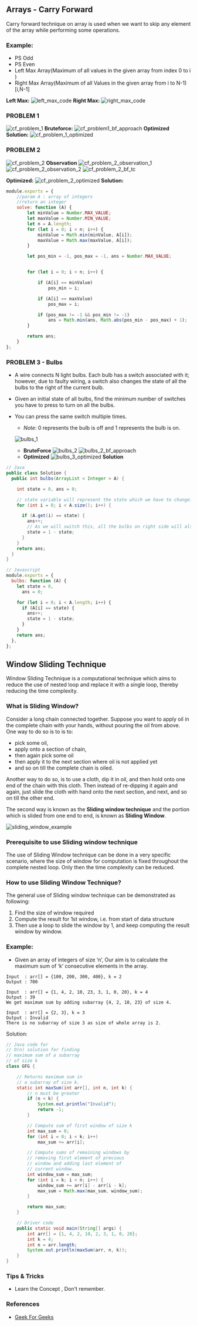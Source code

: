 ## Arrays - Carry Forward

Carry forward technique on array is used when we want to skip any element of the array while performing some operations.

### Example:

- PS Odd
- PS Even
- Left Max Array(Maximum of all values in the given array from index 0 to i )
- Right Max Array(Maximum of all Values in the given array from i to N-1) [i,N-1]

**Left Max:**
![left_max_code](../assets/images/arrays/left_max_code.png)
**Right Max:**
![right_max_code](../assets/images/arrays/right_max_code.png)

### PROBLEM 1

![cf_problem_1](../assets/images/arrays/cf_problem_1.png)
**Bruteforce:**
![cf_problem1_bf_approach](../assets/images/arrays/cf_problem1_bf_approach.png)
**Optimized Solution:**
![cf_problem_1_optimized](../assets/images/arrays/cf_problem_1_optimized.png)

### PROBLEM 2

![cf_problem_2](../assets/images/arrays/cf_problem_2.png)
**Observation**
![cf_problem_2_observation_1](../assets/images/arrays/cf_problem_2_observation_1.png)
![cf_problem_2_observation_2](../assets/images/arrays/cf_problem_2_observation_2.png)
![cf_problem_2_bf_tc](../assets/images/arrays/cf_problem_2_bf_tc.png)

**Optimized:**
![cf_problem_2_optimized](../assets/images/arrays/cf_problem_2_optimized.png)
**Solution:**

```javascript
module.exports = {
    //param A : array of integers
    //return an integer
    solve: function (A) {
        let minValue = Number.MAX_VALUE;
        let maxValue = Number.MIN_VALUE;
        let n = A.length;
        for (let i = 0; i < n; i++) {
            minValue = Math.min(minValue, A[i]);
            maxValue = Math.max(maxValue, A[i]);
        }

        let pos_min = -1, pos_max = -1, ans = Number.MAX_VALUE;


        for (let i = 0; i < n; i++) {

            if (A[i] == minValue)
                pos_min = i;

            if (A[i] == maxValue)
                pos_max = i;

            if (pos_max != -1 && pos_min != -1)
                ans = Math.min(ans, Math.abs(pos_min - pos_max) + 1);
        }

        return ans;
    }
};
```

### PROBLEM 3 - Bulbs

- A wire connects N light bulbs. Each bulb has a switch associated with it; however, due to faulty wiring, a switch also
  changes the state of all the bulbs to the right of the current bulb.
- Given an initial state of all bulbs, find the minimum number of switches you have to press to turn on all the bulbs.
- You can press the same switch multiple times.
    - _Note_: 0 represents the bulb is off and 1 represents the bulb is on.

  ![bulbs_1](../assets/images/arrays/bulbs_1.png)
  - **BruteForce**
    ![bulbs_2](../assets/images/arrays/bulbs_2.png) 
    ![bulbs_2_bf_approach](../assets/images/arrays/bulbs_2_bf_approach.png)
  - **Optimized**
    ![bulbs_3_optimized](../assets/images/arrays/bulbs_3_optimized.png)
**Solution**
```java
// Java
public class Solution {
  public int bulbs(ArrayList < Integer > A) {

    int state = 0, ans = 0;

    // state variable will represent the state which we have to change.
    for (int i = 0; i < A.size(); i++) {

      if (A.get(i) == state) {
        ans++;
        // As we will switch this, all the bulbs on right side will also change. So, change state = 1 - state
        state = 1 - state;
      }
    }
    return ans;
  }
}
```

```javascript
// Javascript
module.exports = {
  bulbs: function (A) {
    let state = 0,
      ans = 0;

    for (let i = 0; i < A.length; i++) {
      if (A[i] == state) {
        ans++;
        state = 1 - state;
      }
    }
    return ans;
  },
};
```

## Window Sliding Technique

Window Sliding Technique is a computational technique which aims to reduce the use of nested loop and replace it with a
single loop, thereby reducing the time complexity.

### What is Sliding Window?

Consider a long chain connected together. Suppose you want to apply oil in the complete chain with your hands, without
pouring the oil from above. One way to do so is to is to:

- pick some oil,
- apply onto a section of chain,
- then again pick some oil
- then apply it to the next section where oil is not applied yet
- and so on till the complete chain is oiled.

Another way to do so, is to use a cloth, dip it in oil, and then hold onto one end of the chain with this cloth. Then
instead of re-dipping it again and again, just slide the cloth with hand onto the next section, and next, and so on till
the other end.

The second way is known as the **Sliding window technique** and the portion which is slided from one end to end, is
known as **Sliding Window**.

![sliding_window_example](../assets/images/arrays/sliding_window_example.png)

### Prerequisite to use Sliding window technique

The use of Sliding Window technique can be done in a very specific scenario, where the size of window for computation is
fixed throughout the complete nested loop. Only then the time complexity can be reduced.

### How to use Sliding Window Technique?

The general use of Sliding window technique can be demonstrated as following:

1. Find the size of window required
2. Compute the result for 1st window, i.e. from start of data structure
3. Then use a loop to slide the window by 1, and keep computing the result window by window.

### Example:

- Given an array of integers of size ‘n’, Our aim is to calculate the maximum sum of ‘k’ consecutive elements in the
  array.

```text
Input  : arr[] = {100, 200, 300, 400}, k = 2
Output : 700

Input  : arr[] = {1, 4, 2, 10, 23, 3, 1, 0, 20}, k = 4
Output : 39
We get maximum sum by adding subarray {4, 2, 10, 23} of size 4.

Input  : arr[] = {2, 3}, k = 3
Output : Invalid
There is no subarray of size 3 as size of whole array is 2.
```

Solution:

```java
// Java code for
// O(n) solution for finding
// maximum sum of a subarray
// of size k
class GFG {

    // Returns maximum sum in
    // a subarray of size k.
    static int maxSum(int arr[], int n, int k) {
        // n must be greater
        if (n < k) {
            System.out.println("Invalid");
            return -1;
        }

        // Compute sum of first window of size k
        int max_sum = 0;
        for (int i = 0; i < k; i++)
            max_sum += arr[i];

        // Compute sums of remaining windows by
        // removing first element of previous
        // window and adding last element of
        // current window.
        int window_sum = max_sum;
        for (int i = k; i < n; i++) {
            window_sum += arr[i] - arr[i - k];
            max_sum = Math.max(max_sum, window_sum);
        }

        return max_sum;
    }

    // Driver code
    public static void main(String[] args) {
        int arr[] = {1, 4, 2, 10, 2, 3, 1, 0, 20};
        int k = 4;
        int n = arr.length;
        System.out.println(maxSum(arr, n, k));
    }
}

```

### Tips & Tricks

- Learn the Concept , Don't remember.

### References

- [Geek For Geeks](https://www.geeksforgeeks.org/window-sliding-technique)